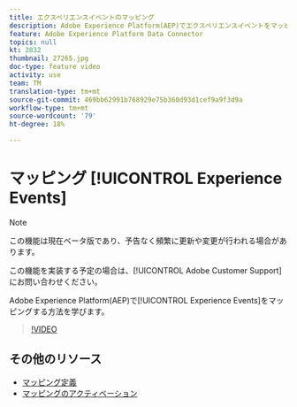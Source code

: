 ```yaml
---
title: エクスペリエンスイベントのマッピング
description: Adobe Experience Platform(AEP)でエクスペリエンスイベントをマッピングする方法を学びます。
feature: Adobe Experience Platform Data Connector
topics: null
kt: 2832
thumbnail: 27265.jpg
doc-type: feature video
activity: use
team: TM
translation-type: tm+mt
source-git-commit: 469bb62991b768929e75b360d93d1cef9a9f3d9a
workflow-type: tm+mt
source-wordcount: '79'
ht-degree: 18%

---
```



# マッピング [!UICONTROL Experience Events]

>[!NOTE]
>
>この機能は現在ベータ版であり、予告なく頻繁に更新や変更が行われる場合があります。
>
>この機能を実装する予定の場合は、[!UICONTROL Adobe Customer Support]にお問い合わせください。

Adobe Experience Platform(AEP)で[!UICONTROL Experience Events]をマッピングする方法を学びます。

>[!VIDEO](https://video.tv.adobe.com/v/27265?quality=12)

## その他のリソース

* [マッピング定義](https://experienceleague.adobe.com/docs/campaign-standard/using/integrating-with-adobe-cloud/adobe-experience-platform/data-connector/aep-mapping-definition.html)
* [マッピングのアクティベーション](https://experienceleague.adobe.com/docs/campaign-standard/using/integrating-with-adobe-cloud/adobe-experience-platform/data-connector/aep-mapping-activation.html)

